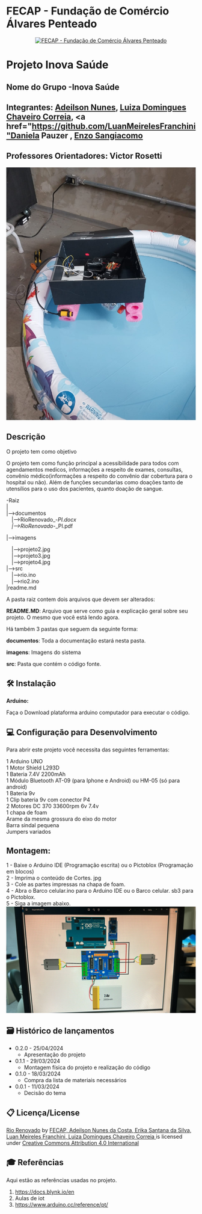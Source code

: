 # FECAP - Fundação de Comércio Álvares Penteado

<p align="center">
<a href= "https://www.fecap.br/"><img src="https://encrypted-tbn0.gstatic.com/images?q=tbn:ANd9GcRhZPrRa89Kma0ZZogxm0pi-tCn_TLKeHGVxywp-LXAFGR3B1DPouAJYHgKZGV0XTEf4AE&usqp=CAU" alt="FECAP - Fundação de Comércio Álvares Penteado" border="0"></a>
</p>

# Projeto Inova Saúde

## Nome do Grupo -Inova Saúde

## Integrantes: <a href="https://github.com/AdeilsonNunes">Adeilson Nunes</a>, <a href="https://github.com/erikasntn">Luiza Domingues Chaveiro Correia</a>, <a href="https://github.com/LuanMeirelesFranchini"Daniela Pauzer </a>, <a href="https://github.com/luiza1205">Enzo Sangiacomo</a>

## Professores Orientadores: Victor Rosetti
![](https://github.com/2024-1-NADS1-B/Projeto6/blob/main/imagens/b1a69324-107f-4ed0-8a6b-f78b9694f82b.jpg)
## Descrição
<p> O projeto tem como objetivo </p>

O projeto tem como função principal a acessibilidade para todos com agendamentos medicos, informações a respeito de exames, consultas, convênio médico(informações a respeito do convênio dar cobertura para o hospital ou não). Além de funções secundarias como doações tanto de utensílios para o uso dos pacientes, quanto doação de sangue.

-Raiz<br>
|<br>
|-->documentos<br>
  &emsp;|-->RioRenovado_-_PI.docx<br>
  &emsp;|-->RioRenovado_-_PI.pdf<br>

  
|-->imagens<br>
 
  &emsp;|-->projeto2.jpg<br>
  &emsp;|-->projeto3.jpg<br>
  &emsp;|-->projeto4.jpg<br>
|-->src<br>
  &emsp;|-->rio.ino<br>
  &emsp;|-->rio2.ino<br>
|readme.md<br>

A pasta raiz contem dois arquivos que devem ser alterados:

<b>README.MD</b>: Arquivo que serve como guia e explicação geral sobre seu projeto. O mesmo que você está lendo agora.

Há também 3 pastas que seguem da seguinte forma:

<b>documentos</b>: Toda a documentação estará nesta pasta.

<b>imagens</b>: Imagens do sistema

<b>src</b>: Pasta que contém o código fonte.

## 🛠 Instalação

<b>Arduino:</b>

Faça o Download plataforma arduino computador para executar o código.


## 💻 Configuração para Desenvolvimento

Para abrir este projeto você necessita das seguintes ferramentas:

1 Arduino UNO <br>
1 Motor Shield L293D <br>
1 Bateria 7.4V 2200mAh <br>
1 Módulo Bluetooth AT-09 (para Iphone e Android) ou HM-05 (só para android) <br>
1 Bateria 9v <br>
1 Clip bateria 9v com conector P4 <br>
2 Motores DC 370 33600rpm 6v 7.4v <br>
1 chapa de foam <br>
Arame da mesma grossura do eixo do motor <br>
Barra sindal pequena <br>
Jumpers variados <br>

## Montagem:
1 - Baixe o Arduino IDE (Programação escrita) ou o Pictoblox (Programação em blocos) <br>
2 - Imprima o conteúdo de Cortes. jpg <br> 
3 - Cole as partes impressas na chapa de foam. <br>
4 - Abra o Barco celular.ino para o Arduino IDE ou o Barco celular. sb3 para o Pictoblox. <br>
5 - Siga a imagem abaixo.  <br>
![](https://github.com/2024-1-NADS1-B/Projeto6/blob/main/imagens/dd5eeeda-47d1-45de-a407-29798ed6939d.jpg)

## 🗃 Histórico de lançamentos

* 0.2.0 - 25/04/2024
    * Apresentação do projeto
* 0.1.1 - 29/03/2024
    * Montagem física do projeto e realização do código
* 0.1.0 - 18/03/2024
    * Compra da lista de materiais necessários
* 0.0.1 - 11/03/2024
    * Decisão do tema
## 📋 Licença/License
<p xmlns:cc="http://creativecommons.org/ns#" xmlns:dct="http://purl.org/dc/terms/"><a property="dct:title" rel="cc:attributionURL" href="https://github.com/2024-1-NADS1-B/Projeto6">Rio Renovado</a> by <a rel="cc:attributionURL dct:creator" property="cc:attributionName" href="https://github.com/2024-1-NADS1-B/Projeto6">FECAP, Adeilson Nunes da Costa, Erika Santana da Silva, Luan Meireles Franchini, Luiza Domingues Chaveiro Correia </a> is licensed under <a href="https://creativecommons.org/licenses/by/4.0/?ref=chooser-v1" target="_blank" rel="license noopener noreferrer" style="display:inline-block;">Creative Commons Attribution 4.0 International<img style="height:22px!important;margin-left:3px;vertical-align:text-bottom;" src="https://mirrors.creativecommons.org/presskit/icons/cc.svg?ref=chooser-v1" alt=""><img style="height:22px!important;margin-left:3px;vertical-align:text-bottom;" src="https://mirrors.creativecommons.org/presskit/icons/by.svg?ref=chooser-v1" alt=""></a></p>

## 🎓 Referências

Aqui estão as referências usadas no projeto.

1. <https://docs.blynk.io/en>
2. Aulas de iot
3. <https://www.arduino.cc/reference/pt/>
